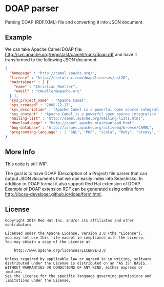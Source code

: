 # DOAP parser

Parsing DOAP (RDF/XML) file and converting it into JSON document.

## Example

We can take Apache Camel DOAP file: <http://svn.apache.org/repos/asf/camel/trunk/doap.rdf>
and have it transformed to the following JSON document:

````json
{
  "homepage" : "http://camel.apache.org/",
  "license" : "http://usefulinc.com/doap/licenses/asl20",
  "maintainer" : [ {
    "name" : "Christian Mueller",
    "email" : "cmueller@apache.org"
  } ],
  "sys_project_name" : "Apache Camel",
  "sys_created" : "2008-12-17",
  "sys_description" : "Apache Camel is a powerful open source integration framework based on known Enterprise Integration Patterns.",
  "sys_content" : "Apache Camel is a powerful open source integration framework based on known Enterprise Integration Patterns.\nRules for Camel's routing and mediation engine can be defined in either a Java based DSL, XML or using DSLs for dynamic languages such as Groovy or Scala.",
  "mailing-list" : "http://camel.apache.org/mailing-lists.html",
  "download-page" : "http://camel.apache.org/download.html",
  "bug-database" : "http://issues.apache.org/activemq/browse/CAMEL",
  "programming-language" : [ "SQL", "PHP", "Scala", "Ruby", "Groovy", "XML", "Python", "JavaScript", "Java" ]
}
````

## More Info

This code is still WIP.

The goal is to have DOAP (Description of a Project) file parser that can output JSON documents that we can easily index into Searchisko.
In addition to DOAP format it also support Red Hat extension of DOAP. Example of DOAP extension RDF can be generated
using online form <http://jboss-developer.github.io/doap/form.html>.

## License

    Copyright 2014 Red Hat Inc. and/or its affiliates and other contributors

    Licensed under the Apache License, Version 2.0 (the "License");
    you may not use this file except in compliance with the License.
    You may obtain a copy of the License at

        http://www.apache.org/licenses/LICENSE-2.0

    Unless required by applicable law or agreed to in writing, software
    distributed under the License is distributed on an "AS IS" BASIS,
    WITHOUT WARRANTIES OR CONDITIONS OF ANY KIND, either express or implied.
    See the License for the specific language governing permissions and
    limitations under the License.